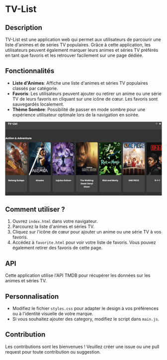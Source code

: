 # TV-List

## Description

TV-List est une application web qui permet aux utilisateurs de parcourir une liste d'animes et de séries TV populaires. Grâce à cette application, les utilisateurs peuvent également marquer leurs animes et séries TV préférés en tant que favoris et les retrouver facilement sur une page dédiée.

## Fonctionnalités

- **Liste d'Animes**: Affiche une liste d'animes et séries TV populaires classés par catégorie.
- **Favoris**: Les utilisateurs peuvent ajouter ou retirer un anime ou une série TV de leurs favoris en cliquant sur une icône de cœur. Les favoris sont sauvegardés localement.
- **Thème Sombre**: Possibilité de passer en mode sombre pour une expérience utilisateur optimale lors de la navigation en soirée.

![Capture d'écran de l'application](TV-List.png)

## Comment utiliser ?

1. Ouvrez `index.html` dans votre navigateur.
2. Parcourez la liste d'animes et séries TV.
3. Cliquez sur l'icône de cœur pour ajouter un anime ou une série TV à vos favoris.
4. Accédez à `favorite.html` pour voir votre liste de favoris. Vous pouvez également retirer des favoris de cette page.

## API

Cette application utilise l'API TMDB pour récupérer les données sur les animes et séries TV.

## Personnalisation

- Modifiez le fichier `styles.css` pour adapter le design à vos préférences ou à l'identité visuelle de votre marque.
- Si vous souhaitez ajouter des category, modifiez le script dans `main.js`.

## Contribution

Les contributions sont les bienvenues ! Veuillez créer une issue ou une pull request pour toute contribution ou suggestion.
